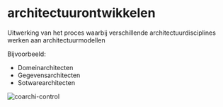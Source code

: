 # architectuurontwikkelen

Uitwerking van het proces waarbij verschillende architectuurdisciplines werken aan architectuurmodellen

Bijvoorbeeld:
* Domeinarchitecten
* Gegevensarchitecten
* Sotwarearchitecten

![coarchi-control](https://github.com/onderwijsarchitectuur/Gegevensmanagement/blob/master/Afbeelding4.png)
